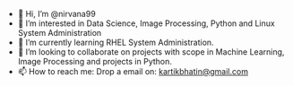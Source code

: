 - 👋 Hi, I’m @nirvana99
- 👀 I’m interested in Data Science, Image Processing, Python and Linux System Administration
- 🌱 I’m currently learning RHEL System Administration.
- 💞️ I’m looking to collaborate on projects with scope in Machine Learning, Image Processing and projects in Python.
- 📫 How to reach me: Drop a email on: kartikbhatin@gmail.com

<!---
nirvana99/nirvana99 is a ✨ special ✨ repository because its `README.md` (this file) appears on your GitHub profile.
You can click the Preview link to take a look at your changes.
--->
